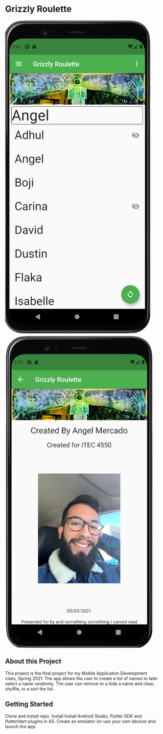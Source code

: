 # Grizzly Roulette
![An image](https://github.com/amercadorodrigue/GrizzlyRoulette/blob/master/generated_List.png?raw=true) <!-- .element height="50%" width="50%" -->
![An image](https://github.com/amercadorodrigue/GrizzlyRoulette/blob/master/about_page.png?raw=true) <!-- .element height="50%" width="50%" -->
## About this Project

This project is the final project for my Mobile Application Development class, Spring 2021.
The app allows the user to create a list of names to later select a name randomly. The user can 
remove or a hide a name and clear, shuffle, or a sort the list. 

## Getting Started

Clone and install repo. 
Install Install Android Studio, Flutter SDK and flutter/dart plugins in AS.
Create an emulator (or use your own device) and launch the app. 
